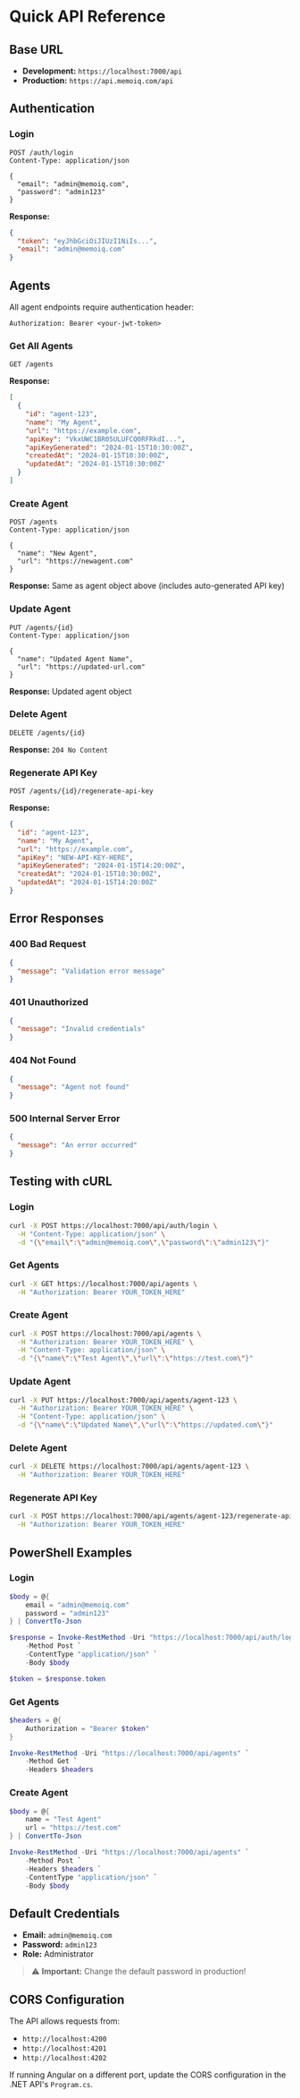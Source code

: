 # Quick API Reference

## Base URL

- **Development:** `https://localhost:7000/api`
- **Production:** `https://api.memoiq.com/api`

## Authentication

### Login

```http
POST /auth/login
Content-Type: application/json

{
  "email": "admin@memoiq.com",
  "password": "admin123"
}
```

**Response:**

```json
{
  "token": "eyJhbGciOiJIUzI1NiIs...",
  "email": "admin@memoiq.com"
}
```

## Agents

All agent endpoints require authentication header:

```http
Authorization: Bearer <your-jwt-token>
```

### Get All Agents

```http
GET /agents
```

**Response:**

```json
[
  {
    "id": "agent-123",
    "name": "My Agent",
    "url": "https://example.com",
    "apiKey": "VkxUWC1BR05ULUFCQ0RFRkdI...",
    "apiKeyGenerated": "2024-01-15T10:30:00Z",
    "createdAt": "2024-01-15T10:30:00Z",
    "updatedAt": "2024-01-15T10:30:00Z"
  }
]
```

### Create Agent

```http
POST /agents
Content-Type: application/json

{
  "name": "New Agent",
  "url": "https://newagent.com"
}
```

**Response:** Same as agent object above (includes auto-generated API key)

### Update Agent

```http
PUT /agents/{id}
Content-Type: application/json

{
  "name": "Updated Agent Name",
  "url": "https://updated-url.com"
}
```

**Response:** Updated agent object

### Delete Agent

```http
DELETE /agents/{id}
```

**Response:** `204 No Content`

### Regenerate API Key

```http
POST /agents/{id}/regenerate-api-key
```

**Response:**

```json
{
  "id": "agent-123",
  "name": "My Agent",
  "url": "https://example.com",
  "apiKey": "NEW-API-KEY-HERE",
  "apiKeyGenerated": "2024-01-15T14:20:00Z",
  "createdAt": "2024-01-15T10:30:00Z",
  "updatedAt": "2024-01-15T14:20:00Z"
}
```

## Error Responses

### 400 Bad Request

```json
{
  "message": "Validation error message"
}
```

### 401 Unauthorized

```json
{
  "message": "Invalid credentials"
}
```

### 404 Not Found

```json
{
  "message": "Agent not found"
}
```

### 500 Internal Server Error

```json
{
  "message": "An error occurred"
}
```

## Testing with cURL

### Login

```bash
curl -X POST https://localhost:7000/api/auth/login \
  -H "Content-Type: application/json" \
  -d "{\"email\":\"admin@memoiq.com\",\"password\":\"admin123\"}"
```

### Get Agents

```bash
curl -X GET https://localhost:7000/api/agents \
  -H "Authorization: Bearer YOUR_TOKEN_HERE"
```

### Create Agent

```bash
curl -X POST https://localhost:7000/api/agents \
  -H "Authorization: Bearer YOUR_TOKEN_HERE" \
  -H "Content-Type: application/json" \
  -d "{\"name\":\"Test Agent\",\"url\":\"https://test.com\"}"
```

### Update Agent

```bash
curl -X PUT https://localhost:7000/api/agents/agent-123 \
  -H "Authorization: Bearer YOUR_TOKEN_HERE" \
  -H "Content-Type: application/json" \
  -d "{\"name\":\"Updated Name\",\"url\":\"https://updated.com\"}"
```

### Delete Agent

```bash
curl -X DELETE https://localhost:7000/api/agents/agent-123 \
  -H "Authorization: Bearer YOUR_TOKEN_HERE"
```

### Regenerate API Key

```bash
curl -X POST https://localhost:7000/api/agents/agent-123/regenerate-api-key \
  -H "Authorization: Bearer YOUR_TOKEN_HERE"
```

## PowerShell Examples

### Login

```powershell
$body = @{
    email = "admin@memoiq.com"
    password = "admin123"
} | ConvertTo-Json

$response = Invoke-RestMethod -Uri "https://localhost:7000/api/auth/login" `
    -Method Post `
    -ContentType "application/json" `
    -Body $body

$token = $response.token
```

### Get Agents

```powershell
$headers = @{
    Authorization = "Bearer $token"
}

Invoke-RestMethod -Uri "https://localhost:7000/api/agents" `
    -Method Get `
    -Headers $headers
```

### Create Agent

```powershell
$body = @{
    name = "Test Agent"
    url = "https://test.com"
} | ConvertTo-Json

Invoke-RestMethod -Uri "https://localhost:7000/api/agents" `
    -Method Post `
    -Headers $headers `
    -ContentType "application/json" `
    -Body $body
```

## Default Credentials

- **Email:** `admin@memoiq.com`
- **Password:** `admin123`
- **Role:** Administrator

> ⚠️ **Important:** Change the default password in production!

## CORS Configuration

The API allows requests from:

- `http://localhost:4200`
- `http://localhost:4201`
- `http://localhost:4202`

If running Angular on a different port, update the CORS configuration in the .NET API's `Program.cs`.
